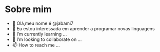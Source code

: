 # Sobre mim
- 👋 Olá,meu nome é @jabami7
- 👀 Eu estou interessada em aprender a programar novas linguagens
- 🌱 I’m currently learning ...
- 💞️ I’m looking to collaborate on ...
- 📫 How to reach me ...

<!---
jabami7/jabami7 is a ✨ special ✨ repository because its `README.md` (this file) appears on your GitHub profile.
You can click the Preview link to take a look at your changes.
--->
